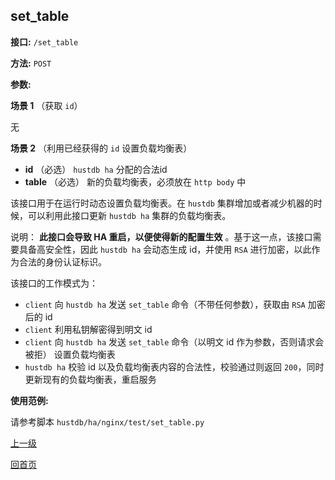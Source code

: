 ## set_table ##

**接口:** `/set_table`

**方法:** `POST`

**参数:** 

**场景 1**  （获取 `id`）

无

**场景 2**  （利用已经获得的 `id` 设置负载均衡表）

*  **id** （必选）  `hustdb ha` 分配的合法id
*  **table** （必选）  新的负载均衡表，必须放在 `http body` 中

该接口用于在运行时动态设置负载均衡表。在 `hustdb` 集群增加或者减少机器的时候，可以利用此接口更新 `hustdb ha` 集群的负载均衡表。

说明： **此接口会导致 HA 重启，以便使得新的配置生效** 。基于这一点，该接口需要具备高安全性，因此 `hustdb ha` 会动态生成 id，并使用 `RSA` 进行加密，以此作为合法的身份认证标识。 

该接口的工作模式为：  
- `client` 向 `hustdb ha` 发送 `set_table` 命令（不带任何参数），获取由 `RSA` 加密后的 id  
- `client` 利用私钥解密得到明文 id  
- `client` 向 `hustdb ha` 发送 `set_table` 命令（以明文 id 作为参数，否则请求会被拒） 设置负载均衡表  
- `hustdb ha` 校验 id 以及负载均衡表内容的合法性，校验通过则返回 `200`，同时更新现有的负载均衡表，重启服务

**使用范例:**

请参考脚本 `hustdb/ha/nginx/test/set_table.py`

[上一级](../ha.md)

[回首页](../../index.md)